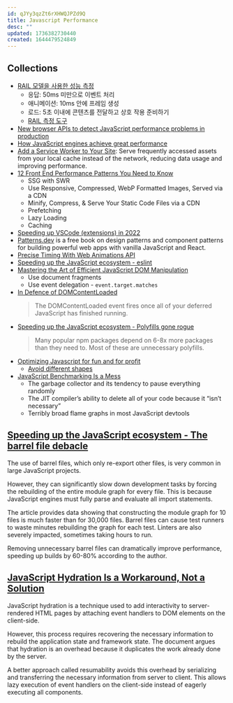 ```yaml
---
id: qJYy3qzZt6rXHWQJPZd9Q
title: Javascript Performance
desc: ""
updated: 1736382730440
created: 1644479524849
---
```


## Collections

- [RAIL 모델을 사용한 성능 측정](https://web.dev/rail/)
  - 응답: 50ms 미만으로 이벤트 처리
  - 애니메이션: 10ms 안에 프레임 생성
  - 로드: 5초 이내에 콘텐츠를 전달하고 상호 작용 준비하기
  - [RAIL 측정 도구](https://web.dev/rail/#chrome-devtools)
- [New browser APIs to detect JavaScript performance problems in production](https://michaelscodingspot.com/javascript-performance-apis/)
- [How JavaScript engines achieve great performance](https://blogg.bekk.no/how-javascript-engines-achieve-great-performance-fb0b36601557)
- [Add a Service Worker to Your Site](https://css-tricks.com/add-a-service-worker-to-your-site/): Serve frequently accessed assets from your local cache instead of the network, reducing data usage and improving performance.
- [12 Front End Performance Patterns You Need to Know](https://medium.com/geekculture/12-front-end-performance-patterns-you-need-to-know-def550620464)
  - SSG with SWR
  - Use Responsive, Compressed, WebP Formatted Images, Served via a CDN
  - Minify, Compress, & Serve Your Static Code Files via a CDN
  - Prefetching
  - Lazy Loading
  - Caching
- [Speeding up VSCode (extensions) in 2022](https://jason-williams.co.uk/speeding-up-vscode-extensions-in-2022)
- [Patterns.dev](https://www.patterns.dev/) is a free book on design patterns and component patterns for building powerful web apps with vanilla JavaScript and React.
- [Precise Timing With Web Animations API](https://www.smashingmagazine.com/2022/06/precise-timing-web-animations-api/)
- [Speeding up the JavaScript ecosystem - eslint](https://marvinh.dev/blog/speeding-up-javascript-ecosystem-part-3/)
- [Mastering the Art of Efficient JavaScript DOM Manipulation](https://itnext.io/mastering-the-art-of-efficient-javascript-dom-manipulation-899b5cbf5a3f)
  - Use document fragments
  - Use event delegation - `event.target.matches`
- [In Defence of DOMContentLoaded](https://csswizardry.com/2023/07/in-defence-of-domcontentloaded/)
  > The DOMContentLoaded event fires once all of your deferred JavaScript has finished running.
- [Speeding up the JavaScript ecosystem - Polyfills gone rogue](https://marvinh.dev/blog/speeding-up-javascript-ecosystem-part-6/)
  > Many popular npm packages depend on 6-8x more packages than they need to. Most of these are unnecessary polyfills.
- [Optimizing Javascript for fun and for profit](https://romgrk.com/posts/optimizing-javascript)
  - [Avoid different shapes](https://romgrk.com/posts/optimizing-javascript#2-avoid-different-shapes)
- [JavaScript Benchmarking Is a Mess](https://byteofdev.com/posts/javascript-benchmarking-mess/)
  - The garbage collector and its tendency to pause everything randomly
  - The JIT compiler’s ability to delete all of your code because it “isn’t necessary”
  - Terribly broad flame graphs in most JavaScript devtools

## [Speeding up the JavaScript ecosystem - The barrel file debacle](https://marvinh.dev/blog/speeding-up-javascript-ecosystem-part-7/)

The use of barrel files, which only re-export other files, is very common in large JavaScript projects.

However, they can significantly slow down development tasks by forcing the rebuilding of the entire module graph for every file. This is because JavaScript engines must fully parse and evaluate all import statements.

The article provides data showing that constructing the module graph for 10 files is much faster than for 30,000 files. Barrel files can cause test runners to waste minutes rebuilding the graph for each test. Linters are also severely impacted, sometimes taking hours to run.

Removing unnecessary barrel files can dramatically improve performance, speeding up builds by 60-80% according to the author.

## [JavaScript Hydration Is a Workaround, Not a Solution](https://thenewstack.io/javascript-hydration-is-a-workaround-not-a-solution/)

JavaScript hydration is a technique used to add interactivity to server-rendered HTML pages by attaching event handlers to DOM elements on the client-side.

However, this process requires recovering the necessary information to rebuild the application state and framework state. The document argues that hydration is an overhead because it duplicates the work already done by the server.

A better approach called resumability avoids this overhead by serializing and transferring the necessary information from server to client. This allows lazy execution of event handlers on the client-side instead of eagerly executing all components.
